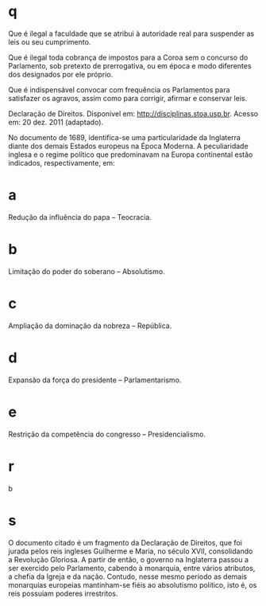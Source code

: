 # q
Que é ilegal a faculdade que se atribui à autoridade real para suspender as leis ou seu cumprimento.

Que é ilegal toda cobrança de impostos para a Coroa sem o concurso do Parlamento, sob pretexto de prerrogativa, ou em época e modo diferentes dos designados por ele próprio.

Que é indispensável convocar com frequência os Parlamentos para satisfazer os agravos, assim como para corrigir, afirmar e conservar leis.

Declaração de Direitos. Disponível em: http://disciplinas.stoa.usp.br. Acesso em: 20 dez. 2011 (adaptado).

No documento de 1689, identifica-se uma particularidade da Inglaterra diante dos demais Estados europeus na Época Moderna. A peculiaridade inglesa e o regime político que predominavam na Europa continental estão indicados, respectivamente, em:

# a
Redução da influência do papa – Teocracia.

# b
Limitação do poder do soberano – Absolutismo.

# c
Ampliação da dominação da nobreza – República.

# d
Expansão da força do presidente – Parlamentarismo.

# e
Restrição da competência do congresso – Presidencialismo.

# r
b

# s
O documento citado é um fragmento da Declaração de Direitos, que foi jurada pelos reis ingleses Guilherme e Maria, no século XVII, consolidando a Revolução Gloriosa. A partir de então, o governo na Inglaterra passou a ser exercido pelo Parlamento, cabendo à monarquia, entre vários atributos, a chefia da Igreja e da nação. Contudo, nesse mesmo período as demais monarquias europeias mantinham-se fiéis ao absolutismo político, isto é, os reis possuíam poderes irrestritos.
